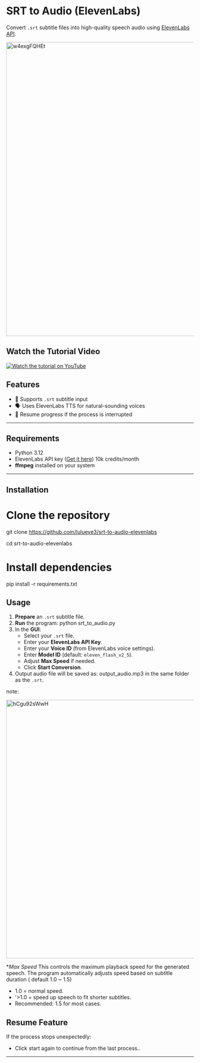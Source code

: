 # SRT to Audio (ElevenLabs)

Convert `.srt` subtitle files into high-quality speech audio using [ElevenLabs API](https://elevenlabs.io/).

<img width="927" height="790" alt="w4exgFQHEt" src="https://github.com/user-attachments/assets/5e99a53e-629b-4dd6-9707-4b9783336c0d" />

## Watch the Tutorial Video
[![Watch the tutorial on YouTube](https://img.youtube.com/vi/OSfoWXtPZhE/maxresdefault.jpg)](https://youtu.be/OSfoWXtPZhE)




## Features
- 🎯 Supports `.srt` subtitle input
- 🗣️ Uses ElevenLabs TTS for natural-sounding voices
- 💾 Resume progress if the process is interrupted

---

## Requirements
- Python 3.12
- ElevenLabs API key ([Get it here](https://elevenlabs.io/app/settings/api-keys)) 10k credits/month
- **ffmpeg** installed on your system


---

## Installation

# Clone the repository
git clone https://github.com/lulueve3/srt-to-audio-elevenlabs

cd srt-to-audio-elevenlabs

# Install dependencies
pip install -r requirements.txt


## Usage

1. **Prepare** an `.srt` subtitle file.
2. **Run** the program:
   python srt_to_audio.py
3. In the **GUI**:
   * Select your `.srt` file.
   * Enter your **ElevenLabs API Key**.
   * Enter your **Voice ID** (from ElevenLabs voice settings).
   * Enter **Model ID** (default: `eleven_flash_v2_5`).
   * Adjust **Max Speed** if needed.
   * Click **Start Conversion**.
4. Output audio file will be saved as:
   output_audio.mp3 in the same folder as the `.srt`.

note:

<img width="720" height="695" alt="hCgu92sWwH" src="https://github.com/user-attachments/assets/de216ee9-1489-4fae-aba0-45718e7aa2a3" />

**Max Speed*
This controls the maximum playback speed for the generated speech.
The program automatically adjusts speed based on subtitle duration ( default 1.0 ~ 1.5)
- 1.0 = normal speed.
- '>1.0 = speed up speech to fit shorter subtitles.
- Recommended: 1.5 for most cases.


## Resume Feature

If the process stops unexpectedly:

* Click start again to continue from the last process..

---

